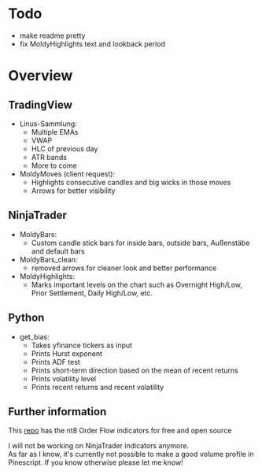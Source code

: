 # Todo
- make readme pretty
- fix MoldyHighlights text and lookback period


# Overview
## TradingView
- Linus-Sammlung:
  - Multiple EMAs
  - VWAP
  - HLC of previous day
  - ATR bands
  - More to come
- MoldyMoves (client request):
  - Highlights consecutive candles and big wicks in those moves
  - Arrows for better visibility
 
## NinjaTrader
- MoldyBars:
  - Custom candle stick bars for inside bars, outside bars, Außenstäbe and default bars
- MoldyBars_clean:
  - removed arrows for cleaner look and better performance
- MoldyHighlights:
  - Marks important levels on the chart such as Overnight High/Low, Prior Settlement, Daily High/Low, etc.
 
## Python
- get_bias:
  - Takes yfinance tickers as input
  - Prints Hurst exponent
  - Prints ADF test
  - Prints short-term direction based on the mean of recent returns
  - Prints volatility level
  - Prints recent returns and recent volatility 

## Further information
This [repo](www.github.com/trading-code/ninjatrader-freeorderflow) has the nt8 Order Flow indicators for free and open source

I will not be working on NinjaTrader indicators anymore.  
As far as I know, it's currently not possible to make a good volume profile in Pinescript. If you know otherwise please let me know!
